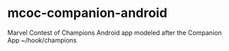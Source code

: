 # mcoc-companion-android
Marvel Contest of Champions Android app modeled after the Companion App ~/hook/champions
